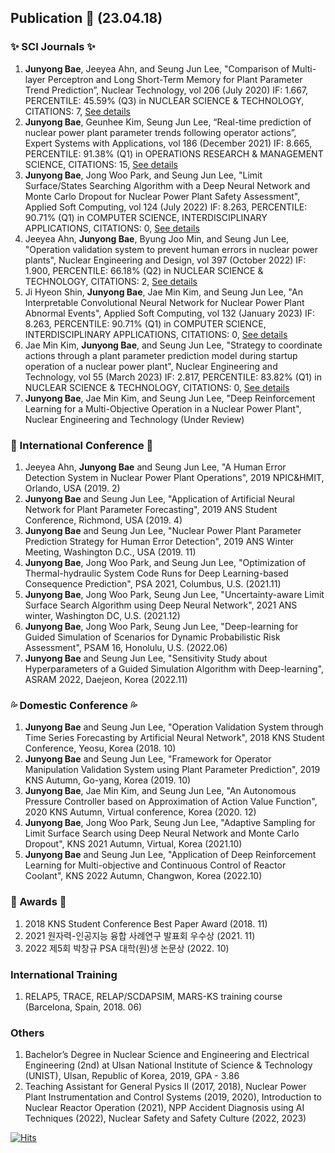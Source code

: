 ## Publication 👋 (23.04.18)
### ✨ SCI Journals ✨
1. __Junyong Bae__, Jeeyea Ahn, and Seung Jun Lee, "Comparison of Multi-layer Perceptron and Long Short-Term Memory for Plant Parameter Trend Prediction”, Nuclear Technology, vol 206 (July 2020) IF: 1.667, PERCENTILE: 45.59% (Q3) in NUCLEAR SCIENCE & TECHNOLOGY, CITATIONS: 7, [See details](https://doi.org/10.1080/00295450.2019.1693215)
2.	**Junyong Bae**, Geunhee Kim, Seung Jun Lee, “Real-time prediction of nuclear power plant parameter trends following operator actions”, Expert Systems with Applications, vol 186 (December 2021) IF: 8.665, PERCENTILE: 91.38% (Q1) in OPERATIONS RESEARCH & MANAGEMENT SCIENCE, CITATIONS: 15, [See details](https://doi.org/10.1016/j.eswa.2021.115848)
3.	**Junyong Bae**, Jong Woo Park, and Seung Jun Lee, "Limit Surface/States Searching Algorithm with a Deep Neural Network and Monte Carlo Dropout for Nuclear Power Plant Safety Assessment", Applied Soft Computing, vol 124 (July 2022) IF: 8.263, PERCENTILE: 90.71% (Q1) in COMPUTER SCIENCE, INTERDISCIPLINARY APPLICATIONS, CITATIONS: 0, [See details](https://doi.org/10.1016/j.asoc.2022.109007)
4.	Jeeyea Ahn, **Junyong Bae**, Byung Joo Min, and Seung Jun Lee, "Operation validation system to prevent human errors in nuclear power plants", Nuclear Engineering and Design, vol 397 (October 2022) IF: 1.900, PERCENTILE: 66.18% (Q2) in NUCLEAR SCIENCE & TECHNOLOGY, CITATIONS: 2, [See details](https://doi.org/10.1016/j.nucengdes.2022.111949)
5.	Ji Hyeon Shin, **Junyong Bae**, Jae Min Kim, and Seung Jun Lee, "An Interpretable Convolutional Neural Network for Nuclear Power Plant Abnormal Events", Applied Soft Computing, vol 132 (January 2023) IF: 8.263, PERCENTILE: 90.71% (Q1) in COMPUTER SCIENCE, INTERDISCIPLINARY APPLICATIONS, CITATIONS: 0, [See details](https://doi.org/10.1016/j.asoc.2022.109792)
6.	Jae Min Kim, **Junyong Bae**, and Seung Jun Lee, "Strategy to coordinate actions through a plant parameter prediction model during
startup operation of a nuclear power plant", Nuclear Engineering and Technology, vol 55 (March 2023) IF: 2.817, PERCENTILE: 83.82% (Q1) in NUCLEAR SCIENCE & TECHNOLOGY, CITATIONS: 0, [See details](https://doi.org/10.1016/j.net.2022.11.012)
7.	**Junyong Bae**, Jae Min Kim, and Seung Jun Lee, "Deep Reinforcement Learning for a Multi-Objective Operation in a Nuclear Power Plant", Nuclear Engineering and Technology (Under Review)
### 🌱 International Conference 🌱
1.	Jeeyea Ahn, **Junyong Bae** and Seung Jun Lee, "A Human Error Detection System in Nuclear Power Plant Operations", 2019 NPIC&HMIT, Orlando, USA (2019. 2)
2.	**Junyong Bae** and Seung Jun Lee, "Application of Artificial Neural Network for Plant Parameter Forecasting", 2019 ANS Student Conference, Richmond, USA (2019. 4)
3.	**Junyong Bae** and Seung Jun Lee, "Nuclear Power Plant Parameter Prediction Strategy for Human Error Detection", 2019 ANS Winter Meeting, Washington D.C., USA (2019. 11)
4.	**Junyong Bae**, Jong Woo Park, and Seung Jun Lee, "Optimization of Thermal-hydraulic System Code Runs for Deep Learning-based Consequence Prediction", PSA 2021, Columbus, U.S. (2021.11)
5.	**Junyong Bae**, Jong Woo Park, Seung Jun Lee, "Uncertainty-aware Limit Surface Search Algorithm using Deep Neural Network", 2021 ANS winter, Washington DC, U.S. (2021.12)
6.	**Junyong Bae**, Jong Woo Park, Seung Jun Lee, "Deep-learning for Guided Simulation of Scenarios for Dynamic Probabilistic Risk Assessment", PSAM 16, Honolulu, U.S. (2022.06)
7.	**Junyong Bae** and Seung Jun Lee, "Sensitivity Study about Hyperparameters of a Guided Simulation Algorithm with Deep-learning", ASRAM 2022, Daejeon, Korea (2022.11)
### :sweat_drops: Domestic Conference :sweat_drops:
1.	**Junyong Bae** and Seung Jun Lee, "Operation Validation System through Time Series Forecasting by Artificial Neural Network", 2018 KNS Student Conference, Yeosu, Korea (2018. 10)
2.	**Junyong Bae** and Seung Jun Lee, "Framework for Operator Manipulation Validation System using Plant Parameter Prediction", 2019 KNS Autumn, Go-yang, Korea (2019. 10)
3.	**Junyong Bae**, Jae Min Kim, and Seung Jun Lee, "An Autonomous Pressure Controller based on Approximation of Action Value Function", 2020 KNS Autumn, Virtual conference, Korea (2020. 12)
4.	**Junyong Bae**, Jong Woo Park, Seung Jun Lee, "Adaptive Sampling for Limit Surface Search using Deep Neural Network and Monte Carlo Dropout", KNS 2021 Autumn, Virtual, Korea (2021.10)
5.	**Junyong Bae** and Seung Jun Lee, "Application of Deep Reinforcement Learning for Multi-objective and Continuous Control of Reactor Coolant", KNS 2022 Autumn, Changwon, Korea (2022.10)
### :pray: Awards :pray:
1.	2018 KNS Student Conference Best Paper Award (2018. 11)
2.  2021 원자력-인공지능 융합 사례연구 발표회 우수상 (2021. 11)
3.	2022 제5회 박창규 PSA 대학(원)생 논문상 (2022. 10)
### International Training
1. RELAP5, TRACE, RELAP/SCDAPSIM, MARS-KS training course (Barcelona, Spain, 2018. 06)
### Others
1. Bachelor’s Degree in Nuclear Science and Engineering and Electrical Engineering (2nd) at Ulsan National Institute of Science & Technology (UNIST), Ulsan, Republic of Korea, 2019, GPA - 3.86
2. Teaching Assistant for General Pysics II (2017, 2018), Nuclear Power Plant Instrumentation and Control Systems (2019, 2020), Introduction to Nuclear Reactor Operation (2021), NPP Accident Diagnosis using AI Techniques (2022), Nuclear Safety and Safety Culture (2022, 2023)

[![Hits](https://hits.seeyoufarm.com/api/count/incr/badge.svg?url=https%3A%2F%2Fgithub.com%2FJunyongBae&count_bg=%2379C83D&title_bg=%23555555&icon=&icon_color=%23E7E7E7&title=hits&edge_flat=false)](https://hits.seeyoufarm.com)
